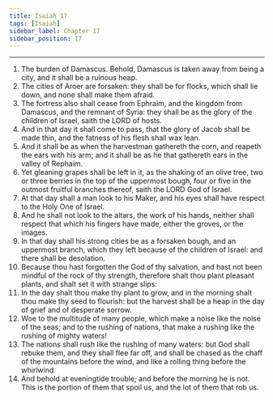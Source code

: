 ```yaml
---
title: Isaiah 17
tags: [Isaiah]
sidebar_label: Chapter 17
sidebar_position: 17
---
```


---
1. The burden of Damascus. Behold, Damascus is taken away from being a city, and it shall be a ruinous heap.
2. The cities of Aroer are forsaken: they shall be for flocks, which shall lie down, and none shall make them afraid.
3. The fortress also shall cease from Ephraim, and the kingdom from Damascus, and the remnant of Syria: they shall be as the glory of the children of Israel, saith the LORD of hosts.
4. And in that day it shall come to pass, that the glory of Jacob shall be made thin, and the fatness of his flesh shall wax lean.
5. And it shall be as when the harvestman gathereth the corn, and reapeth the ears with his arm; and it shall be as he that gathereth ears in the valley of Rephaim.
6. Yet gleaning grapes shall be left in it, as the shaking of an olive tree, two or three berries in the top of the uppermost bough, four or five in the outmost fruitful branches thereof, saith the LORD God of Israel.
7. At that day shall a man look to his Maker, and his eyes shall have respect to the Holy One of Israel.
8. And he shall not look to the altars, the work of his hands, neither shall respect that which his fingers have made, either the groves, or the images.
9. In that day shall his strong cities be as a forsaken bough, and an uppermost branch, which they left because of the children of Israel: and there shall be desolation.
10. Because thou hast forgotten the God of thy salvation, and hast not been mindful of the rock of thy strength, therefore shalt thou plant pleasant plants, and shalt set it with strange slips:
11. In the day shalt thou make thy plant to grow, and in the morning shalt thou make thy seed to flourish: but the harvest shall be a heap in the day of grief and of desperate sorrow.
12. Woe to the multitude of many people, which make a noise like the noise of the seas; and to the rushing of nations, that make a rushing like the rushing of mighty waters!
13. The nations shall rush like the rushing of many waters: but God shall rebuke them, and they shall flee far off, and shall be chased as the chaff of the mountains before the wind, and like a rolling thing before the whirlwind.
14. And behold at eveningtide trouble; and before the morning he is not. This is the portion of them that spoil us, and the lot of them that rob us.